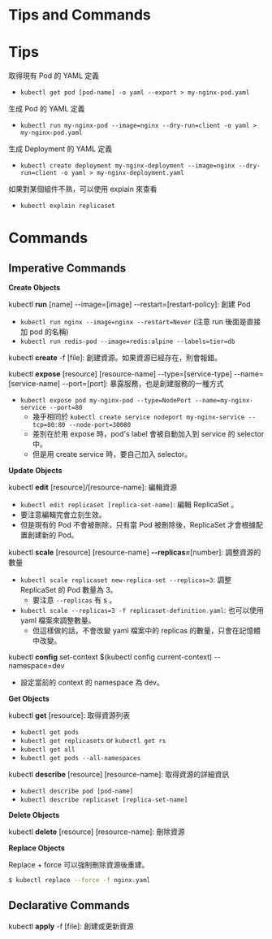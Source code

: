 # Tips and Commands


# Tips

取得現有 Pod 的 YAML 定義

- `kubectl get pod [pod-name] -o yaml --export > my-nginx-pod.yaml`

生成 Pod 的 YAML 定義

- `kubectl run my-nginx-pod --image=nginx --dry-run=client -o yaml > my-nginx-pod.yaml`

生成 Deployment 的 YAML 定義

- `kubectl create deployment my-nginx-deployment --image=nginx --dry-run=client -o yaml > my-nginx-deployment.yaml`

如果對某個組件不熟，可以使用 explain 來查看

- `kubectl explain replicaset`


# Commands

## Imperative Commands

**Create Objects**

kubectl **run** [name] --image=[image] --restart=[restart-policy]: 創建 Pod

- `kubectl run nginx --image=nginx --restart=Never` (注意 run 後面是直接加 pod 的名稱)
- `kubectl run redis-pod --image=redis:alpine --labels=tier=db`

kubectl **create** -f [file]: 創建資源。如果資源已經存在，則會報錯。


kubectl **expose** [resource] [resource-name] --type=[service-type] --name=[service-name] --port=[port]: 暴露服務，也是創建服務的一種方式

- `kubectl expose pod my-nginx-pod --type=NodePort --name=my-nginx-service --port=80` 
  - 幾乎相同於 `kubectl create service nodeport my-nginx-service --tcp=80:80 --node-port=30080`
  - 差別在於用 expose 時，pod's label 會被自動加入到 service 的 selector 中。
  - 但是用 create service 時，要自己加入 selector。

**Update Objects**

kubectl **edit** [resource]/[resource-name]: 編輯資源

- `kubectl edit replicaset [replica-set-name]`: 編輯 ReplicaSet 。
- 要注意編輯完會立刻生效。
- 但是現有的 Pod 不會被刪除，只有當 Pod 被刪除後，ReplicaSet 才會根據配置創建新的 Pod。

kubectl **scale** [resource] [resource-name] **--replicas=**[number]: 調整資源的數量

- `kubectl scale replicaset new-replica-set --replicas=3`: 調整 ReplicaSet 的 Pod 數量為 3。 
  - 要注意 `--replicas` 有 s 。
- `kubectl scale --replicas=3 -f replicaset-definition.yaml`: 也可以使用 yaml 檔案來調整數量。
  - 但這樣做的話，不會改變 yaml 檔案中的 replicas 的數量，只會在記憶體中改變。

kubectl **config** set-context $(kubectl config current-context) --namespace=dev

- 設定當前的 context 的 namespace 為 dev。

**Get Objects**

kubectl **get** [resource]: 取得資源列表

- `kubectl get pods`
- `kubectl get replicasets` or `kubectl get rs`
- `kubectl get all`
- `kubectl get pods --all-namespaces`

kubectl **describe** [resource] [resource-name]: 取得資源的詳細資訊

- `kubectl describe pod [pod-name]`
- `kubectl describe replicaset [replica-set-name]`

**Delete Objects**

kubectl **delete** [resource] [resource-name]: 刪除資源

**Replace Objects**

Replace + force 可以強制刪除資源後重建。

```bash
$ kubectl replace --force -f nginx.yaml
```

## Declarative Commands

kubectl **apply** -f [file]: 創建或更新資源

